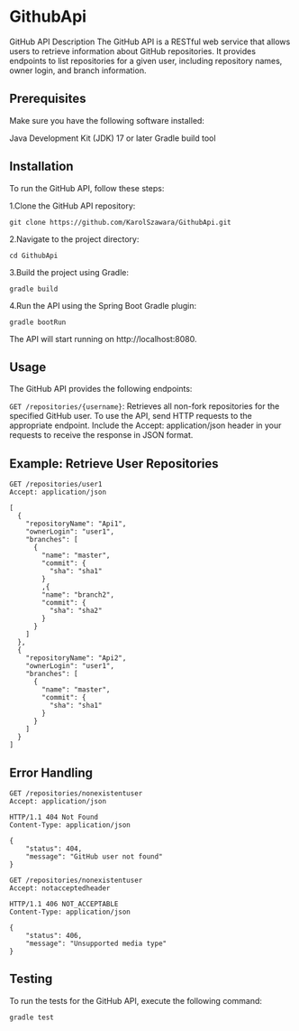# GithubApi
GitHub API
Description
The GitHub API is a RESTful web service that allows users to retrieve information about GitHub repositories. 
It provides endpoints to list repositories for a given user, including repository names, owner login, and branch information.
## Prerequisites
Make sure you have the following software installed:

Java Development Kit (JDK) 17 or later
Gradle build tool

## Installation
To run the GitHub API, follow these steps:

1.Clone the GitHub API repository:
```
git clone https://github.com/KarolSzawara/GithubApi.git
```
2.Navigate to the project directory:
```
cd GithubApi
```
3.Build the project using Gradle:
```
gradle build
```
4.Run the API using the Spring Boot Gradle plugin:
```
gradle bootRun
```
The API will start running on http://localhost:8080.

## Usage
The GitHub API provides the following endpoints:

`GET /repositories/{username}`: Retrieves all non-fork repositories for the specified GitHub user.
To use the API, send HTTP requests to the appropriate endpoint. Include the Accept: application/json header in your requests to receive the response in JSON format.
## Example: Retrieve User Repositories
```
GET /repositories/user1
Accept: application/json
```
```
[
  {
    "repositoryName": "Api1",
    "ownerLogin": "user1",
    "branches": [
      {
        "name": "master",
        "commit": {
          "sha": "sha1"
        }
        ,{
        "name": "branch2",
        "commit": {
          "sha": "sha2"
        }
      }
    ]
  },
  {
    "repositoryName": "Api2",
    "ownerLogin": "user1",
    "branches": [
      {
        "name": "master",
        "commit": {
          "sha": "sha1"
        }
      }
    ]
  }
]
```
## Error Handling
```
GET /repositories/nonexistentuser
Accept: application/json
```
```
HTTP/1.1 404 Not Found
Content-Type: application/json

{
    "status": 404,
    "message": "GitHub user not found"
}
```
```
GET /repositories/nonexistentuser
Accept: notacceptedheader
```
```
HTTP/1.1 406 NOT_ACCEPTABLE
Content-Type: application/json

{
    "status": 406,
    "message": "Unsupported media type"
}
```
## Testing

To run the tests for the GitHub API, execute the following command:
```
gradle test
```
